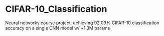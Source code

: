 # CIFAR-10_Classification
Neural networks course project, achieving 92.09% CIFAR-10 classification accuracy on a single CNN model w/ ~1.3M params
